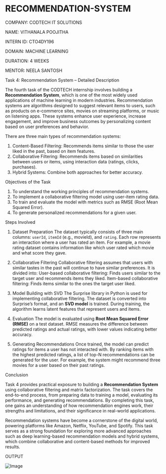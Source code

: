 # RECOMMENDATION-SYSTEM

COMPANY: CODTECH IT SOLUTIONS

NAME: VITHANALA POOJITHA

INTERN ID: CTO4DY196

DOMAIN: MACHINE LEARNING

DURATION: 4 WEEKS

MENTOR: NEELA SANTOSH

Task 4: Recommendation System – Detailed Description

The fourth task of the CODTECH internship involves building a **Recommendation System**, which is one of the most widely used applications of machine learning in modern industries. Recommendation systems are algorithms designed to suggest relevant items to users, such as products on e-commerce sites, movies on streaming platforms, or music on listening apps. These systems enhance user experience, increase engagement, and improve business outcomes by personalizing content based on user preferences and behavior.

There are three main types of recommendation systems:

1. Content-Based Filtering: Recommends items similar to those the user liked in the past, based on item features.
2. Collaborative Filtering: Recommends items based on similarities between users or items, using interaction data (ratings, clicks, purchases).
3. Hybrid Systems: Combine both approaches for better accuracy.

Objectives of the Task

1. To understand the working principles of recommendation systems.
2. To implement a collaborative filtering model using user-item rating data.
3. To train and evaluate the model with metrics such as RMSE (Root Mean Squared Error).
4. To generate personalized recommendations for a given user.

Steps Involved

1. Dataset Preparation
The dataset typically consists of three main columns: `userId`, `itemId` (e.g., movieId), and `rating`. Each row represents an interaction where a user has rated an item. For example, a movie rating dataset contains information like which user rated which movie and what score they gave.

2. Collaborative Filtering
Collaborative filtering assumes that users with similar tastes in the past will continue to have similar preferences. It is divided into:
User-based collaborative filtering: Finds users similar to the target user and recommends items they liked.
Item-based collaborative filtering: Finds items similar to the ones the target user liked.

3. Model Building with SVD
The Surprise library in Python is used for implementing collaborative filtering. The dataset is converted into Surprise’s format, and an **SVD model** is trained. During training, the algorithm learns latent features that represent users and items.

4. Evaluation
The model is evaluated using **Root Mean Squared Error (RMSE)** on a test dataset. RMSE measures the difference between predicted ratings and actual ratings, with lower values indicating better accuracy.

5. Generating Recommendations
Once trained, the model can predict ratings for items a user has not interacted with. By ranking items with the highest predicted ratings, a list of top-N recommendations can be generated for the user. For example, the system might recommend three movies for a user based on their past ratings.

Conclusion

Task 4 provides practical exposure to building a **Recommendation System** using collaborative filtering and matrix factorization. The task covers the end-to-end process, from preparing data to training a model, evaluating its performance, and generating recommendations. By completing this task, one gains an understanding of how recommendation engines work, their strengths and limitations, and their significance in real-world applications.

Recommendation systems have become a cornerstone of the digital world, powering platforms like Amazon, Netflix, YouTube, and Spotify. This task serves as a strong foundation for exploring more advanced approaches such as deep learning-based recommendation models and hybrid systems, which combine collaborative and content-based methods for improved results.


OUTPUT

![Image](https://github.com/user-attachments/assets/f688b4f5-0709-4ccf-bd27-b9d54af11d0e)
